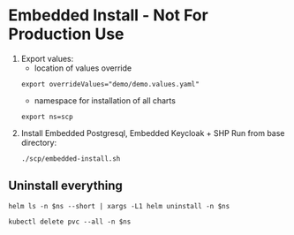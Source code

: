 # Embedded Install - Not For Production Use
1. Export values:
    - location of values override
     ```
     export overrideValues="demo/demo.values.yaml"
     ```
   - namespace for installation of all charts
    ```
    export ns=scp
    ```
1. Install Embedded Postgresql, Embedded Keycloak + SHP
   Run from base directory:
    ```
    ./scp/embedded-install.sh
    ```
   
## Uninstall everything
```shell
helm ls -n $ns --short | xargs -L1 helm uninstall -n $ns

kubectl delete pvc --all -n $ns
```